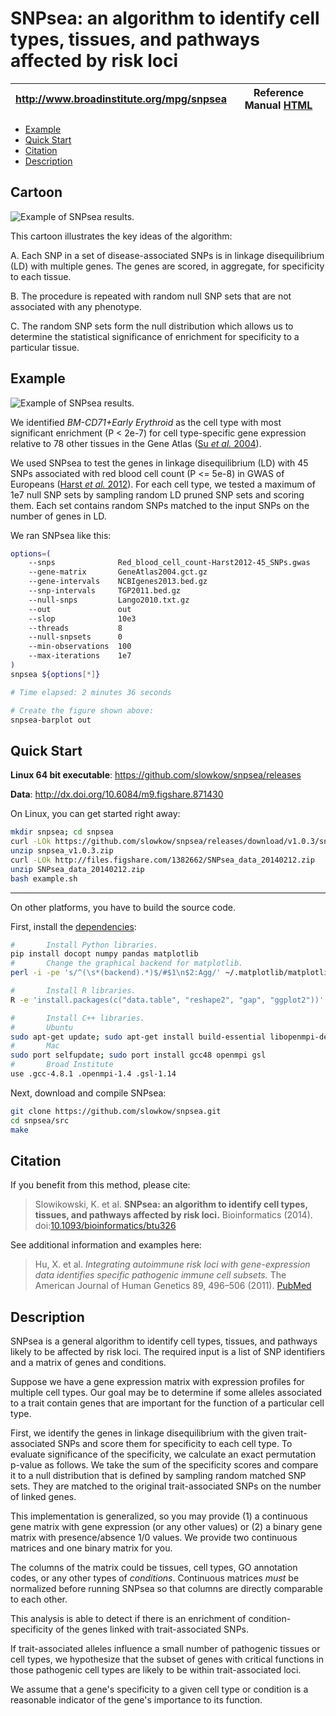 SNPsea: an algorithm to identify cell types, tissues, and pathways affected by risk loci
========================================================================================

| <http://www.broadinstitute.org/mpg/snpsea> | Reference Manual [HTML] |
|:---:|:---:|

[HTML]: http://www.broadinstitute.org/mpg/snpsea/SNPsea_manual.html

- <a href="#example">Example</a>
- <a href="#quick-start">Quick Start</a>
- <a href="#citation">Citation</a>
- <a href="#description">Description</a>


Cartoon
-------

![Example of SNPsea results.][cartoon]

[cartoon]: https://raw.github.com/slowkow/snpsea/master/doc/figures/cartoon.png

This cartoon illustrates the key ideas of the algorithm:

A.  Each SNP in a set of disease-associated SNPs is in linkage disequilibrium
    (LD) with multiple genes. The genes are scored, in aggregate, for
    specificity to each tissue.

B.  The procedure is repeated with random null SNP sets that are not
    associated with any phenotype.

C.  The random SNP sets form the null distribution which allows us to
    determine the statistical significance of enrichment for specificity to
    a particular tissue.


Example
-------

![Example of SNPsea results.][example]

[example]: https://raw.github.com/slowkow/snpsea/master/doc/figures/Red_blood_cell_count-Harst2012-45_SNPs-GeneAtlas2004-single-pvalues_barplot.png

We identified *BM-CD71+Early Erythroid* as the cell type with most significant
enrichment (P < 2e-7) for cell type-specific gene expression relative to 78
other tissues in the Gene Atlas ([Su *et al.* 2004][Su2004]).

We used SNPsea to test the genes in linkage disequilibrium (LD) with 45 SNPs
associated with red blood cell count (P <= 5e-8) in GWAS of Europeans ([Harst
*et al.* 2012][Harst2012]). For each cell type, we tested a maximum of 1e7
null SNP sets by sampling random LD pruned SNP sets and scoring them. Each
set contains random SNPs matched to the input SNPs on the number of genes in
LD.

[Harst2012]: http://www.ncbi.nlm.nih.gov/pubmed/23222517
[Su2004]: http://www.ncbi.nlm.nih.gov/pubmed/15075390


We ran SNPsea like this:

```bash
options=(
    --snps              Red_blood_cell_count-Harst2012-45_SNPs.gwas
    --gene-matrix       GeneAtlas2004.gct.gz
    --gene-intervals    NCBIgenes2013.bed.gz
    --snp-intervals     TGP2011.bed.gz
    --null-snps         Lango2010.txt.gz
    --out               out
    --slop              10e3
    --threads           8
    --null-snpsets      0
    --min-observations  100
    --max-iterations    1e7
)
snpsea ${options[*]}

# Time elapsed: 2 minutes 36 seconds

# Create the figure shown above:
snpsea-barplot out
```


Quick Start
-----------

**Linux 64 bit executable**: <https://github.com/slowkow/snpsea/releases>

**Data**: <http://dx.doi.org/10.6084/m9.figshare.871430>

On Linux, you can get started right away:

```bash
mkdir snpsea; cd snpsea
curl -LOk https://github.com/slowkow/snpsea/releases/download/v1.0.3/snpsea_v1.0.3.zip
unzip snpsea_v1.0.3.zip
curl -LOk http://files.figshare.com/1382662/SNPsea_data_20140212.zip
unzip SNPsea_data_20140212.zip
bash example.sh
```

- - -

On other platforms, you have to build the source code.

First, install the [dependencies]:

```bash
#       Install Python libraries.
pip install docopt numpy pandas matplotlib
#       Change the graphical backend for matplotlib.
perl -i -pe 's/^(\s*(backend).*)$/#$1\n$2:Agg/' ~/.matplotlib/matplotlibrc

#       Install R libraries.
R -e 'install.packages(c("data.table", "reshape2", "gap", "ggplot2"))'

#       Install C++ libraries.
#       Ubuntu
sudo apt-get update; sudo apt-get install build-essential libopenmpi-dev libgsl0-dev
#       Mac
sudo port selfupdate; sudo port install gcc48 openmpi gsl
#       Broad Institute
use .gcc-4.8.1 .openmpi-1.4 .gsl-1.14
```

Next, download and compile SNPsea:

```bash
git clone https://github.com/slowkow/snpsea.git
cd snpsea/src
make
```

[dependencies]: http://www.broadinstitute.org/mpg/snpsea/SNPsea_manual.html#c-libraries


Citation
--------

If you benefit from this method, please cite:

> Slowikowski, K. et al. **SNPsea: an algorithm to identify cell types,
> tissues, and pathways affected by risk loci.** Bioinformatics (2014).
> doi:[10.1093/bioinformatics/btu326][Slowikowski2014]

See additional information and examples here:

> Hu, X. et al. *Integrating autoimmune risk loci with gene-expression data
> identifies specific pathogenic immune cell subsets.* The American Journal
> of Human Genetics 89, 496–506 (2011). [PubMed][Hu2011]

[Hu2011]: http://www.ncbi.nlm.nih.gov/pubmed/21963258
[Slowikowski2014]: http://bioinformatics.oxfordjournals.org/content/early/2014/05/10/bioinformatics.btu326


Description
-----------

SNPsea is a general algorithm to identify cell types, tissues, and pathways
likely to be affected by risk loci. The required input is a list of SNP
identifiers and a matrix of genes and conditions.

Suppose we have a gene expression matrix with expression profiles for multiple
cell types. Our goal may be to determine if some alleles associated to a trait
contain genes that are important for the function of a particular cell type.

First, we identify the genes in linkage disequilibrium with the given
trait-associated SNPs and score them for specificity to each cell type. To
evaluate significance of the specificity, we calculate an exact permutation
p-value as follows. We take the sum of the specificity scores and compare it
to a null distribution that is defined by sampling random matched SNP sets.
They are matched to the original trait-associated SNPs on the number of linked
genes.

This implementation is generalized, so you may provide (1) a continuous gene
matrix with gene expression (or any other values) or (2) a binary gene matrix
with presence/absence 1/0 values. We provide two continuous matrices and one
binary matrix for you.

The columns of the matrix could be tissues, cell types, GO annotation codes,
or any other types of *conditions*. Continuous matrices *must* be normalized
before running SNPsea so that columns are directly comparable to each other.

This analysis is able to detect if there is an enrichment of
condition-specificity of the genes linked with trait-associated SNPs.

If trait-associated alleles influence a small number of pathogenic tissues or
cell types, we hypothesize that the subset of genes with critical functions in
those pathogenic cell types are likely to be within trait-associated loci.

We assume that a gene's specificity to a given cell type or condition is
a reasonable indicator of the gene's importance to its function.

